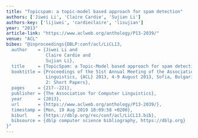 ```yaml
---
title: "Topicspam: a topic-model based approach for spam detection"
authors: ['Jiwei Li', 'Claire Cardie', 'Sujian Li']
authors-key: ['lijiwei', 'cardieclaire', 'lisujian']
year: "2013"
article-link: "https://www.aclweb.org/anthology/P13-2039/"
venue: "ACL"
bibex: "@inproceedings{DBLP:conf/acl/LiCL13,
  author    = {Jiwei Li and
               Claire Cardie and
               Sujian Li},
  title     = {TopicSpam: a Topic-Model based approach for spam detection},
  booktitle = {Proceedings of the 51st Annual Meeting of the Association for Computational
               Linguistics, {ACL} 2013, 4-9 August 2013, Sofia, Bulgaria, Volume
               2: Short Papers},
  pages     = {217--221},
  publisher = {The Association for Computer Linguistics},
  year      = {2013},
  url       = {https://www.aclweb.org/anthology/P13-2039/},
  timestamp = {Mon, 19 Aug 2019 18:09:58 +0200},
  biburl    = {https://dblp.org/rec/conf/acl/LiCL13.bib},
  bibsource = {dblp computer science bibliography, https://dblp.org}
}"
---
```

